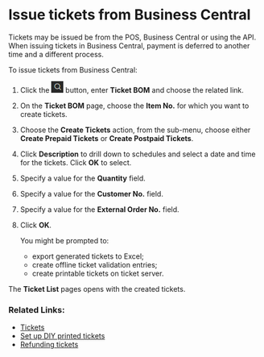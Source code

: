 # Issue tickets from Business Central

Tickets may be issued be from the POS, Business Central or using the API. 
When issuing tickets in Business Central, payment is deferred to another time and a different process.

To issue tickets from Business Central:

1. Click the ![Lightbulb that opens the Tell Me feature](../../../images/Icons/Lightbulb_icon.png "Tell Me what you want to do") button, enter **Ticket BOM** and choose the related link.
2. On the **Ticket BOM** page, choose the **Item No.** for which you want to create tickets.
3. Choose the **Create Tickets** action, from the sub-menu, choose either **Create Prepaid Tickets** or **Create Postpaid Tickets**.
4. Click **Description** to drill down to schedules and select a date and time for the tickets. Click **OK** to select.
5. Specify a value for the **Quantity** field.
6. Specify a value for the **Customer No.** field.
7. Specify a value for the **External Order No.** field.
8. Click **OK**. 

   You might be prompted to:
   - export generated tickets to Excel;
   - create offline ticket validation entries;
   - create printable tickets on ticket server.

The **Ticket List** pages opens with the created tickets.

### Related Links:

- [Tickets](../explanation/admission.md)
- [Set up DIY printed tickets](SetUpDIYPrintedTicket.md)
- [Refunding tickets](RefundingTickets.md)